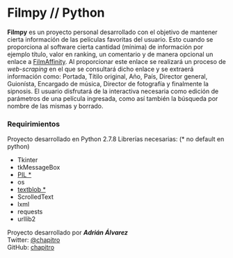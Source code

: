 # Filmpy // Python

<strong>Filmpy</strong> es un proyecto personal desarrollado con el objetivo de mantener cierta información
de las películas favoritas del usuario. Esto cuando se proporciona al software cierta cantidad (mínima) de información 
por ejemplo título, valor
en ranking, un comentario y de manera opcional un enlace a <a href="http://www.filmaffinity.com/en/main.html">FilmAffinity</a>.
Al proporcionar este enlace se realizará un proceso de <em>web-scraping</em> en el que se consultará dicho enlace y se extraerá
información como: Portada, Títilo original, Año, País, Director general, Guionísta, Encargado de música, Director de fotografía
y finalmente la sipnosis. 
El usuario disfrutará de la interactiva necesaria como edición de parámetros de una película ingresada, como así también la
búsqueda por nombre de las mismas y borrado.

<h3>Requirimientos</h3>
Proyecto desarrollado en Python 2.7.8
Librerías necesarias: (* no default en python)

<ul>
<li>Tkinter</li>
<li>tkMessageBox</li>
<li><a href="http://www.pythonware.com/products/pil/">PIL *</a></li>
<li>os</li>
<li><a href="http://textblob.readthedocs.org/en/dev/">textblob *</a></li>
<li>ScrolledText</li>
<li>lxml</li>
<li>requests</li>
<li>urllib2</li>
</ul>


Proyecto desarrollado por <strong><em>Adrián Álvarez</strong></em>
<br>Twitter: <a href="https://twitter.com/chapitro">@chapitro</a>
<br>GitHub: <a href="https://github.com/chapitro/">chapitro</a>
